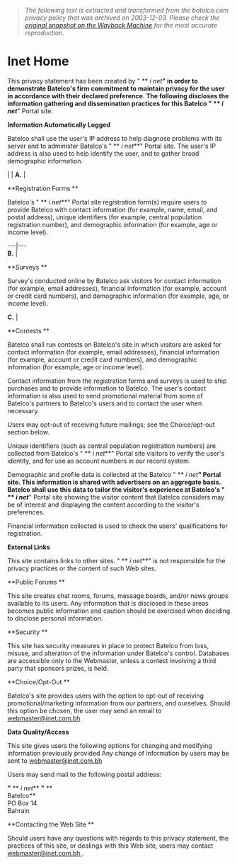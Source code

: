 > *The following text is extracted and transformed from the batelco.com privacy policy that was archived on 2003-12-03. Please check the [original snapshot on the Wayback Machine](https://web.archive.org/web/20031203053550id_/http%3A//www.inet.com.bh/policy.asp) for the most accurate reproduction.*

# Inet Home

This privacy statement has been created by " ** _i net_**" in order to demonstrate Batelco's firm commitment to maintain privacy for the user in accordance with their declared preference. The following discloses the information gathering and dissemination practices for this Batelco " ** _i net_**" Portal site:

**Information Automatically Logged**

Batelco shall use the user's IP address to help diagnose problems with its server and to administer Batelco's " ** _i net_**" Portal site. The user's IP address is also used to help identify the user, and to gather broad demographic information.

|  | **A.** | 

**Registration Forms **

Batelco's " ** _i net_**" Portal site registration form(s) require users to provide Batelco with contact information (for example, name, email, and postal address), unique identifiers (for example, central population registration number), and demographic information (for example, age or income level).   
  
---|---  
**B.** | 

**Surveys **

Survey's conducted online by Batelco ask visitors for contact information (for example, email addresses), financial information (for example, account or credit card numbers), and demographic information (for example, age, or income level).   
  
**C.** | 

**Contests **

Batelco shall run contests on Batelco's site in which visitors are asked for contact information (for example, email addresses), financial information (for example, account or credit card numbers), and demographic information (for example, age or income level).   
  
Contact information from the registration forms and surveys is used to ship purchases and to provide information to Batelco. The user's contact information is also used to send promotional material from some of Batelco's partners to Batelco's users and to contact the user when necessary.

Users may opt-out of receiving future mailings; see the Choice/opt-out section below. 

Unique identifiers (such as central population registration numbers) are collected from Batelco's " ** _i net_**" Portal site visitors to verify the user's identity, and for use as account numbers in our record system.

Demographic and profile data is collected at the Batelco " ** _i net_**" Portal site. This information is shared with advertisers on an aggregate basis. Batelco shall use this data to tailor the visitor's experience at Batelco's " ** _i net_**" Portal site showing the visitor content that Batelco considers may be of interest and displaying the content according to the visitor's preferences.

Financial information collected is used to check the users' qualifications for registration.

**External Links**

This site contains links to other sites. " ** _i net_**" is not responsible for the privacy practices or the content of such Web sites.

**Public Forums **

This site creates chat rooms, forums, message boards, and/or news groups available to its users. Any information that is disclosed in these areas becomes public information and caution should be exercised when deciding to disclose personal information. 

**Security **

This site has security measures in place to protect Batelco from loss, misuse, and alteration of the information under Batelco's control. Databases are accessible only to the Webmaster, unless a contest involving a third party that sponsors prizes, is held. 

**Choice/Opt-Out **

Batelco's site provides users with the option to opt-out of receiving promotional/marketing information from our partners, and ourselves. Should this option be chosen, the user may send an email to [webmaster@inet.com.bh ](mailto:webmaster@inet.com.bh%20)

**Data Quality/Access**

This site gives users the following options for changing and modifying information previously provided Any change of information by users may be sent to [webmaster@inet.com.bh ](mailto:webmaster@inet.com.bh%20)

Users may send mail to the following postal address: 

  
**"** ** _i net_** **"** **  
Batelco**  
PO Box 14   
Bahrain 

**Contacting the Web Site **

Should users have any questions with regards to this privacy statement, the practices of this site, or dealings with this Web site, users may contact [webmaster@inet.com.bh ](mailto:webmaster@inet.com.bh%20). 
